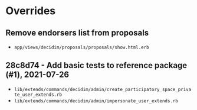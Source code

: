 # Overrides

## Remove endorsers list from proposals
* `app/views/decidim/proposals/proposals/show.html.erb`

## 28c8d74 - Add basic tests to reference package (#1), 2021-07-26
* `lib/extends/commands/decidim/admin/create_participatory_space_private_user_extends.rb`
* `lib/extends/commands/decidim/admin/impersonate_user_extends.rb`